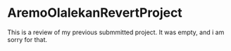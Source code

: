 # AremoOlalekanRevertProject
This is a review of my previous submmitted project. It was empty, and i am sorry for that.
